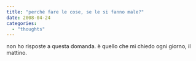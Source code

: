 ```yaml
---
title: "perché fare le cose, se le si fanno male?"
date: 2008-04-24
categories: 
  - "thoughts"
---
```


non ho risposte a questa domanda. è quello che mi chiedo ogni giorno, il mattino.
